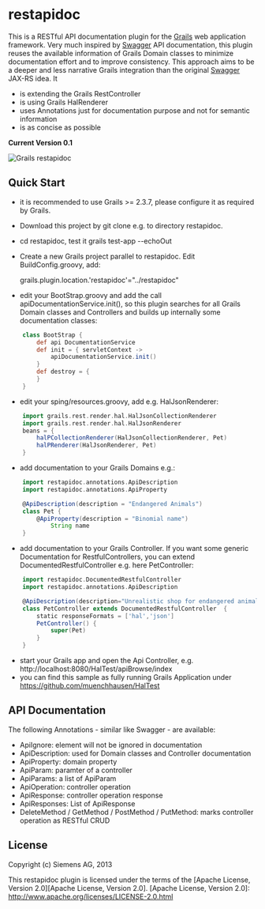 restapidoc
==========

This is a RESTful API documentation plugin for the [Grails][Grails] web application framework.
Very much inspired by [Swagger][Swagger] API documentation, this plugin reuses the available information of
Grails Domain classes to minimize documentation effort and to improve consistency.
This approach aims to be a deeper and less narrative Grails integration than the original [Swagger][Swagger] JAX-RS idea. It
* is extending the Grails RestController
* is using Grails HalRenderer
* uses Annotations just for documentation purpose and not for semantic information
* is as concise as possible

[Grails]: http://grails.org/
[plugins]: http://grails.org/plugins/
[Swagger]: https://github.com/wordnik/swagger-core

**Current Version 0.1**

![Grails restapidoc](https://github.com/siemens/restapidoc/blob/master/screenshot1.png?raw=true)


Quick Start
-----------
* it is recommended to use Grails >= 2.3.7, please configure it as required by Grails.
* Download this project by git clone e.g. to directory restapidoc.
* cd restapidoc, test it
    grails test-app --echoOut
* Create a new Grails project parallel to restapidoc. Edit BuildConfig.groovy, add:

	grails.plugin.location.'restapidoc'="../restapidoc"

* edit your BootStrap.groovy and add the call apiDocumentationService.init(), so this plugin searches for all Grails Domain classes and Controllers and builds up internally some documentation classes:

```Groovy
	class BootStrap {
		def api	DocumentationService
		def init = { servletContext ->
			apiDocumentationService.init()
		}
		def destroy = {
		}
	}
```

* edit your sping/resources.groovy, add e.g. HalJsonRenderer:

```Groovy
	import grails.rest.render.hal.HalJsonCollectionRenderer
	import grails.rest.render.hal.HalJsonRenderer
	beans = {
		halPCollectionRenderer(HalJsonCollectionRenderer, Pet)
		halPRenderer(HalJsonRenderer, Pet)
	}
```

* add documentation to your Grails Domains e.g.:

```Groovy
	import restapidoc.annotations.ApiDescription
	import restapidoc.annotations.ApiProperty

	@ApiDescription(description = "Endangered Animals")
	class Pet {
		@ApiProperty(description = "Binomial name")
    		String name 
	}
```

* add documentation to your Grails Controller. If you want some generic Documentation for RestfulControllers, you can extend DocumentedRestfulController e.g. here PetController:

```Groovy
	import restapidoc.DocumentedRestfulController
	import restapidoc.annotations.ApiDescription

	@ApiDescription(description="Unrealistic shop for endangered animals")
	class PetController extends DocumentedRestfulController  {
		static responseFormats = ['hal','json']
		PetController() {
			super(Pet)
		}
	}
```

* start your Grails app and open the Api Controller, e.g. http://localhost:8080/HalTest/apiBrowse/index
* you can find this sample as fully running Grails Application under https://github.com/muenchhausen/HalTest

API Documentation
-----------------
The following Annotations - similar like Swagger - are available:
* ApiIgnore: element will not be ignored in documentation
* ApiDescription: used for Domain classes and Controller documentation
* ApiProperty: domain property
* ApiParam: paramter of a controller
* ApiParams: a list of ApiParam
* ApiOperation: controller operation
* ApiResponse: controller operation response
* ApiResponses: List of ApiResponse
* DeleteMethod / GetMethod / PostMethod / PutMethod: marks controller operation as RESTful CRUD 

License
-------

Copyright (c) Siemens AG, 2013

This restapidoc plugin is licensed under the terms of the [Apache License, Version 2.0][Apache License, Version 2.0].
[Apache License, Version 2.0]: http://www.apache.org/licenses/LICENSE-2.0.html
